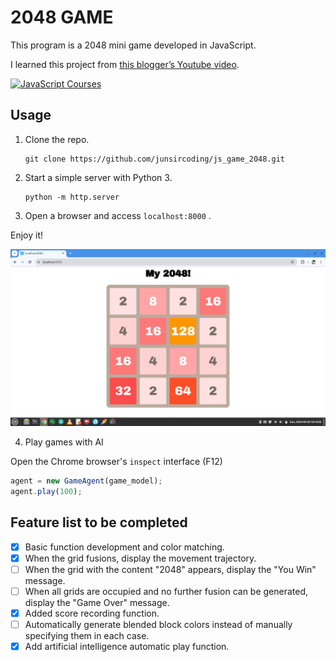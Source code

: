 # 2048 GAME

This program is a 2048 mini game developed in JavaScript.

I learned this project from [this blogger’s Youtube video](https://www.youtube.com/watch?v=E7dPuq74zNI&list=PLSo-C2L8kdSMKSSRa3FKkEijeghC_r22w).

[![JavaScript Courses](https://i.ytimg.com/vi/E7dPuq74zNI/hqdefault.jpg)](https://www.youtube.com/watch?v=E7dPuq74zNI&list=PLSo-C2L8kdSMKSSRa3FKkEijeghC_r22w "JavaScript Courses")

## Usage

1. Clone the repo.

    ```shell
    git clone https://github.com/junsircoding/js_game_2048.git
    ```

2. Start a simple server with Python 3.

    ```shell
    python -m http.server
    ```

3. Open a browser and access `localhost:8000` .

Enjoy it!

![](game.png)

4. Play games with AI

Open the Chrome browser's `inspect` interface (F12)

```javascript
agent = new GameAgent(game_model);
agent.play(100);
```

## Feature list to be completed

- [x] Basic function development and color matching.
- [x] When the grid fusions, display the movement trajectory.
- [ ] When the grid with the content "2048" appears, display the "You Win" message.
- [ ] When all grids are occupied and no further fusion can be generated, display the "Game Over" message.
- [x] Added score recording function.
- [ ] Automatically generate blended block colors instead of manually specifying them in each case.
- [x] Add artificial intelligence automatic play function.
